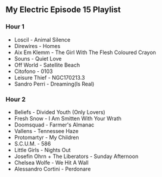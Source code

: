 ## My Electric Episode 15 Playlist

### Hour 1
* Loscil - Animal Silence
* Direwires - Homes
* Aix Em Klemm - The Girl With The Flesh Coloured Crayon
* Souns - Quiet Love
* Off World - Satellite Beach
* Citofono - 0103
* Leisure Thief - NGC170213.3
* Sandro Perri - Dreaming(Is Real)

### Hour 2
* Beliefs - Divided Youth (Only Lovers)
* Fresh Snow - I Am Smitten With Your Wrath
* Doomsquad - Farmer's Almanac
* Vallens - Tennessee Haze
* Protomartyr - My Children
* S.C.U.M. - 586
* Little Girls - Nights Out
* Josefin Ohrn + The Liberators - Sunday Afternoon
* Chelsea Wolfe - We Hit A Wall
* Alessandro Cortini - Perdonare